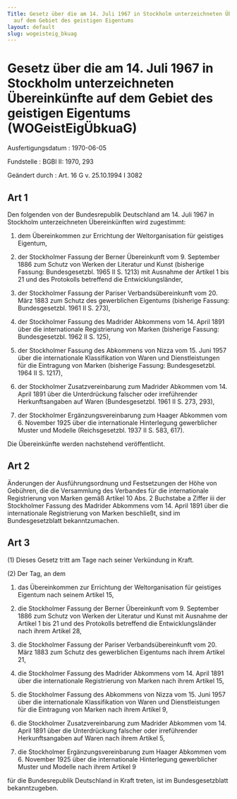 ```yaml
---
Title: Gesetz über die am 14. Juli 1967 in Stockholm unterzeichneten Übereinkünfte
  auf dem Gebiet des geistigen Eigentums
layout: default
slug: wogeisteig_bkuag
---
```


# Gesetz über die am 14. Juli 1967 in Stockholm unterzeichneten Übereinkünfte auf dem Gebiet des geistigen Eigentums (WOGeistEigÜbkuaG)

Ausfertigungsdatum
:   1970-06-05

Fundstelle
:   BGBl II: 1970, 293

Geändert durch
:   Art. 16 G v. 25.10.1994 I 3082


## Art 1

Den folgenden von der Bundesrepublik Deutschland am 14. Juli 1967 in
Stockholm unterzeichneten Übereinkünften wird zugestimmt:

1.  dem Übereinkommen zur Errichtung der Weltorganisation für geistiges
    Eigentum,


2.  der Stockholmer Fassung der Berner Übereinkunft vom 9. September 1886
    zum Schutz von Werken der Literatur und Kunst (bisherige Fassung:
    Bundesgesetzbl. 1965 II S. 1213) mit Ausnahme der Artikel 1 bis 21 und
    des Protokolls betreffend die Entwicklungsländer,


3.  der Stockholmer Fassung der Pariser Verbandsübereinkunft vom 20. März
    1883 zum Schutz des gewerblichen Eigentums (bisherige Fassung:
    Bundesgesetzbl. 1961 II S. 273),


4.  der Stockholmer Fassung des Madrider Abkommens vom 14. April 1891 über
    die internationale Registrierung von Marken (bisherige Fassung:
    Bundesgesetzbl. 1962 II S. 125),


5.  der Stockholmer Fassung des Abkommens von Nizza vom 15. Juni 1957 über
    die internationale Klassifikation von Waren und Dienstleistungen für
    die Eintragung von Marken (bisherige Fassung: Bundesgesetzbl. 1964 II
    S. 1217),


6.  der Stockholmer Zusatzvereinbarung zum Madrider Abkommen vom 14. April
    1891 über die Unterdrückung falscher oder irreführender
    Herkunftsangaben auf Waren (Bundesgesetzbl. 1961 II S. 273, 293),


7.  der Stockholmer Ergänzungsvereinbarung zum Haager Abkommen vom 6.
    November 1925 über die internationale Hinterlegung gewerblicher Muster
    und Modelle (Reichsgesetzbl. 1937 II S. 583, 617).



Die Übereinkünfte werden nachstehend veröffentlicht.


## Art 2

Änderungen der Ausführungsordnung und Festsetzungen der Höhe von
Gebühren, die die Versammlung des Verbandes für die internationale
Registrierung von Marken gemäß Artikel 10 Abs. 2 Buchstabe a Ziffer
iii der Stockholmer Fassung des Madrider Abkommens vom 14. April 1891
über die internationale Registrierung von Marken beschließt, sind im
Bundesgesetzblatt bekanntzumachen.


## Art 3

(1) Dieses Gesetz tritt am Tage nach seiner Verkündung in Kraft.

(2) Der Tag, an dem

1.  das Übereinkommen zur Errichtung der Weltorganisation für geistiges
    Eigentum nach seinem Artikel 15,


2.  die Stockholmer Fassung der Berner Übereinkunft vom 9. September 1886
    zum Schutz von Werken der Literatur und Kunst mit Ausnahme der Artikel
    1 bis 21 und des Protokolls betreffend die Entwicklungsländer nach
    ihrem Artikel 28,


3.  die Stockholmer Fassung der Pariser Verbandsübereinkunft vom 20. März
    1883 zum Schutz des gewerblichen Eigentums nach ihrem Artikel 21,


4.  die Stockholmer Fassung des Madrider Abkommens vom 14. April 1891 über
    die internationale Registrierung von Marken nach ihrem Artikel 15,


5.  die Stockholmer Fassung des Abkommens von Nizza vom 15. Juni 1957 über
    die internationale Klassifikation von Waren und Dienstleistungen für
    die Eintragung von Marken nach ihrem Artikel 9,


6.  die Stockholmer Zusatzvereinbarung zum Madrider Abkommen vom 14. April
    1891 über die Unterdrückung falscher oder irreführender
    Herkunftsangaben auf Waren nach ihrem Artikel 5,


7.  die Stockholmer Ergänzungsvereinbarung zum Haager Abkommen vom 6.
    November 1925 über die internationale Hinterlegung gewerblicher Muster
    und Modelle nach ihrem Artikel 9



für die Bundesrepublik Deutschland in Kraft treten, ist im
Bundesgesetzblatt bekanntzugeben.

